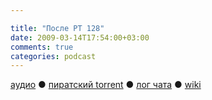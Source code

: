 ```yaml
---

title: "После РТ 128"
date: 2009-03-14T17:54:00+03:00
comments: true
categories: podcast
---
```

[аудио](http://cdn.radio-t.com/rt128post.mp3) ● [пиратский torrent](http://pirates.radio-t.com/torrents/rt128post.mp3.torrent) ● [лог чата](http://chat.radio-t.com/logs/radio-t-128.html) ● [wiki](http://wiki.radio-t.com/%D0%9F%D0%BE%D1%81%D0%BB%D0%B5_%D0%A0%D0%A2_128)<audio src="http://cdn.radio-t.com/rt128post.mp3" preload="none">
